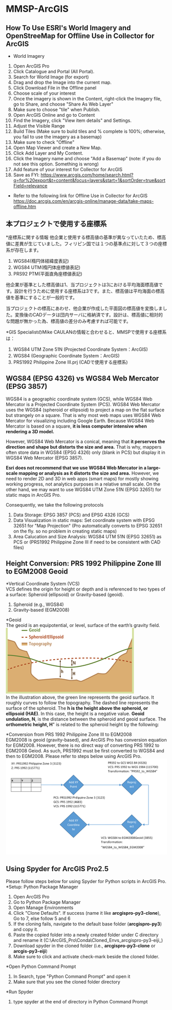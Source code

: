 # MMSP-ArcGIS


## How To Use ESRI's World Imagery and OpenStreeMap for Offline Use in Collector for ArcGIS

* World Imagery
1. Open ArcGIS Pro
2. Click Catalogue and Portal (All Portal).
3. Search for World Image (for export)
4. Drag and drop the Image into the current map.
5. Click Download File in the Offline panel
6. Choose scale of your interest
7. Once the imagery is shown in the Content, right-click the Imagery file, go to Share, and choose "Share As Web Layer"
8. Make sure to choose "tile" when Publish.
9. Open ArcGIS Online and go to Content
10. Find the Imagery, click "View item details" and Settings.
11. Adjust the Visible Range
12. Build Tiles (Make sure to build tiles and % complete is 100%; otherwise, you fail to use the imagery as a basemap)
13. Make sure to check "Offline"
14. Open Map Viewer and create a New Map.
15. Click Add Layer and My Content.
16. Click the Imagery name and choose "Add a Basemap" (note: if you do not see this option. Something is wrong)
17. Add feature of your interest for Collector for ArcGIS
18. Save as
FYI: https://www.arcgis.com/home/search.html?q=for%20export&t=content&focus=layers&start=1&sortOrder=true&sortField=relevance

* Refer to the following link for Offline Use in Collector for ArcGIS
https://doc.arcgis.com/en/arcgis-online/manage-data/take-maps-offline.htm

## 本プロジェクトで使用する座標系
*座標系に関する情報
他企業と使用する標高値の基準が異なっていたため、標高値に差異が生じていました。フィリピン国では１つの基準点に対して３つの座標系が存在します。
1. WGS84(楕円体経緯度表記)
2. WGS84 UTM(楕円体座標値表記)
3. PRS92 PTM(平面直角座標値表記)

他企業が基準とした標高値は1、当プロジェクトは3における平均海面標高値です。設計を行うために使用する座標系は3です。また、標高値は平均海面の標高値を基準にすることが一般的です。

当プロジェクトの標高にあわせ、他企業が作成した平面図の標高値を変換しました。変換後のCADデータは団内サーバに格納済です。設計は、標高値に相対的な問題が無かった為、標高値の差分のみ考慮すれば可能です。

*GIS SpecialistのMike CAULANの情報と合わせると、MMSPで使用する座標系は：
1. WGS84 UTM Zone 51N (Projected Coordinate System：ArcGIS)
2. WGS84 (Geographic Coordinate System：ArcGIS)
3. PRS1992 Philippine Zone III.prj (CADで使用する座標系)

## WGS84 (EPSG 4326) vs WGS84 Web Mercator (EPSG 3857)
WGS84 is a geographic coordinate system (GCS), while WGS84 Web Mercator is a Projected Coordinate System (PCS). WGS84 Web Mercator uses the WGS84 (spheroid or ellipsoid) to project a map on the flat surface but strangely on a square. That is why most web maps uses WGS84 Web Mercator for visualizing including Google Earth. Because WGS84 Web Mercator is based on a square, **it is less computer intensive when rendering a 3D model.**

However, WGS84 Web Mercator is a conical, meaning that **it perserves the direction and shape but distorts the size and area.** That is why, mappers often store data in WGS84 (EPSG 4326) only (blank in PCS) but display it in WGS84 Web Mercator (EPSG 3857).

**Esri does not recommend that we use WGS84 Web Mercator in a large-scale mapping or analysis as it distorts the size and area.**
However, we need to render 2D and 3D in web apps (smart maps) for mostly showing working progress, not analytics purposes in a relative small scale. On the other hand, we may want to use WGS84 UTM Zone 51N (EPSG 32651) for static maps in ArcGIS Pro.

Consequently, we take the following protocols

1. Data Storage: EPSG 3857 (PCS) and EPSG 4326 (GCS)
2. Data Visualization in static maps: Set coordinate system with EPSG 32651 for "Map Projection" (Pro automatically converts to EPSG 32651 on the fly. so no problem in creating static maps)
3. Area Calucation and Size Analysis: WGS84 UTM 51N (EPSG 32651) as PCS or (PRS1992 Philippine Zone III if need to be consistent with CAD files)


## Height Conversion: PRS 1992 Philippine Zone III to EGM2008 Geoid
*Vertical Coordinate System (VCS)  
VCS defines the origin for height or depth and is referenced to two types of a surface: Spheroid (ellipsoid) or Gravity-based (geoid).
1. Spheroid (e.g., WGS84)
2. Gravity-based (EGM2008)

*Geoid  
The geoid is an equipotential, or level, surface of the earth’s gravity field.
![Geoid](https://github.com/EijiGorilla/MMSP-ArcGIS/blob/master/Geoid%20Height.gif)  
In the illustration above, the green line represents the geoid surface. It roughly curves to follow the topography. The dashed line represents the surface of the spheroid. The **h is the height above the spheroid, or ellipsoid (HAE)**. In this case, the height is a negative value. **Geoid undulation, N**, is the distance between the spheroid and geoid surface. The **orthometric height, H**" is related to the spheroid height by the following:

*Conversion from PRS 1992 Philippine Zone III to EGM2008    
EGM2008 is geoid (gravity-based), and ArcGIS Pro has conversion equation for EGM2008. However, there is no direct way of converting PRS 1992 to EGM2008 Geiod. As such, PRS1992 must be first converted to WGS84 and then to EGM2008. Please refer to steps below using ArcGIS Pro.  
![Conversion Figure](https://github.com/EijiGorilla/MMSP-ArcGIS/blob/master/Illustration%20of%20VCS%20PRS92%20to%20EGM2008Geoid.png)  

## Using Spyder for ArcGIS Pro2.5
Please follow steps below for using Spyder for Python scripts in ArcGIS Pro.  
*Setup: Python Package Manager  
1. Open ArcGIS Pro
2. Go to Python Package Manager
3. Open Manage Environments
4. Click "Clone Defaults". If success (name it like **arcgispro-py3-clone**), Go to 7, else follow 5 and 6
5. If the cloning fails, navigate to the default base folder (**arcgispro-py3**) and copy it.
6. Paste the copied folder into a newly created folder under C directory and rename it (C:\ArcGIS_Pro\Conda\Cloned_Envs\_arcgispro-py3-eiji_)
7. Download spyder in the cloned folder (i.e., **arcgispro-py3-clone** or **arcgis-py3-eiji**)
8. Make sure to click and activate check-mark beside the cloned folder.

*Open Python Command Prompt
1. In Search, type "Python Command Prompt" and open it
2. Make sure that you see the cloned folder directory

*Run Spyder
1. type spyder at the end of directory in Python Command Prompt
